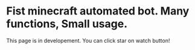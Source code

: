 # Fist minecraft automated bot. Many functions, Small usage.

This page is in developement. You can click star on watch button!

